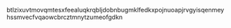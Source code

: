 btlzixuvtmovqmtesxfeealuqkrqbljdobnbugmklfedkxpojnuoapjrvgyisqenmeyhssmvecfvqaowcbrcztmnytzumeofgdkn